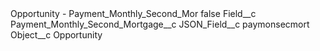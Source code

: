 <?xml version="1.0" encoding="UTF-8"?>
<CustomMetadata xmlns="http://soap.sforce.com/2006/04/metadata" xmlns:xsi="http://www.w3.org/2001/XMLSchema-instance" xmlns:xsd="http://www.w3.org/2001/XMLSchema">
    <label>Opportunity - Payment_Monthly_Second_Mor</label>
    <protected>false</protected>
    <values>
        <field>Field__c</field>
        <value xsi:type="xsd:string">Payment_Monthly_Second_Mortgage__c</value>
    </values>
    <values>
        <field>JSON_Field__c</field>
        <value xsi:type="xsd:string">paymonsecmort</value>
    </values>
    <values>
        <field>Object__c</field>
        <value xsi:type="xsd:string">Opportunity</value>
    </values>
</CustomMetadata>
